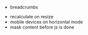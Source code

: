 - breadcrumbs
<!-- - choose font -->
- recalculate on resize
- mobile devices on horizontal mode
- mask content before js is done
